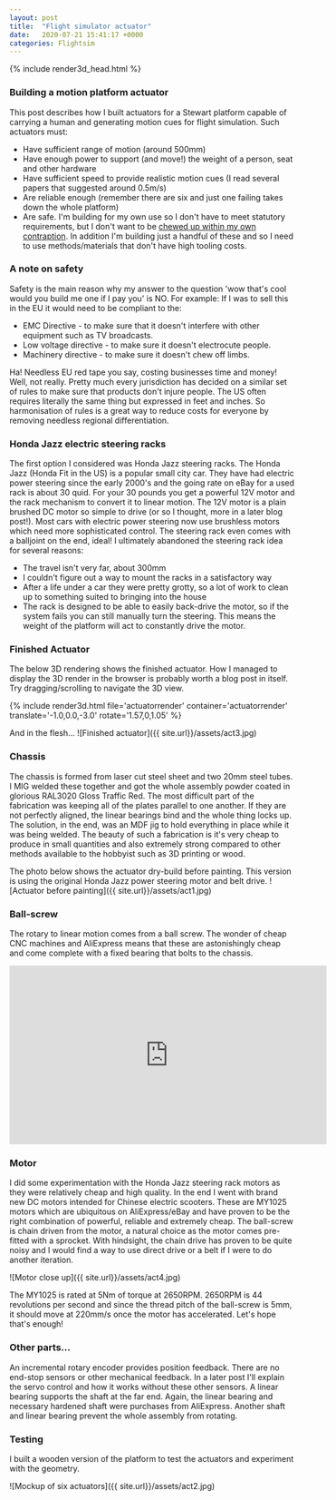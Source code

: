 ```yaml
---
layout: post
title:  "Flight simulator actuator"
date:   2020-07-21 15:41:17 +0000
categories: Flightsim
---
```

{% include render3d_head.html %}
### Building a motion platform actuator
This post describes how I built actuators for a Stewart platform capable of carrying a human and generating motion cues for flight simulation. Such actuators must:
 * Have sufficient range of motion (around 500mm)
 * Have enough power to support (and move!) the weight of a person, seat and other hardware
 * Have sufficient speed to provide realistic motion cues (I read several papers that suggested around 0.5m/s)
 * Are reliable enough (remember there are six and just one failing takes down the whole platform)
 * Are safe. I'm building for my own use so I don't have to meet statutory requirements, but I don't want to be [chewed up within my own contraption][midgeley].
In addition I'm building just a handful of these and so I need to use methods/materials that don't have high tooling costs.

### A note on safety
Safety is the main reason why my answer to the question 'wow that's cool would you build me one if I pay you' is NO. For example: If I was to sell this in the EU it would need to be compliant to the:

 * EMC Directive - to make sure that it doesn't interfere with other equipment such as TV broadcasts.
 * Low voltage directive - to make sure it doesn't electrocute people.
 * Machinery directive - to make sure it doesn't chew off limbs.

Ha! Needless EU red tape you say, costing businesses time and money! Well, not really. Pretty much every jurisdiction has decided on a similar set of rules to make sure that products don't injure people. The US often requires literally the same thing but expressed in feet and inches. So harmonisation of rules is a great way to reduce costs for everyone by removing needless regional differentiation.

### Honda Jazz electric steering racks
The first option I considered was Honda Jazz steering racks. The Honda Jazz (Honda Fit in the US) is a popular small city car. They have had electric power steering since the early 2000's and the going rate on eBay for a used rack is about 30 quid. For your 30 pounds you get a powerful 12V motor and the rack mechanism to convert it to linear motion. The 12V motor is a plain brushed DC motor so simple to drive (or so I thought, more in a later blog post!). Most cars with electric power steering now use brushless motors which need more sophisticated control. The steering rack even comes with a balljoint on the end, ideal!
I ultimately abandoned the steering rack idea for several reasons:

 * The travel isn't very far, about 300mm
 * I couldn't figure out a way to mount the racks in a satisfactory way
 * After a life under a car they were pretty grotty, so a lot of work to clean up to something suited to bringing into the house
 * The rack is designed to be able to easily back-drive the motor, so if the system fails you can still manually turn the steering. This means the weight of the platform will act to constantly drive the motor.

### Finished Actuator
The below 3D rendering shows the finished actuator. How I managed to display the 3D render in the browser is probably worth a blog post in itself. Try dragging/scrolling to navigate the 3D view.

{% include render3d.html file='actuatorrender' container='actuatorrender' translate='-1.0,0.0,-3.0' rotate='1.57,0,1.05' %}

And in the flesh...
![Finished actuator]({{ site.url}}/assets/act3.jpg)

### Chassis
The chassis is formed from laser cut steel sheet and two 20mm steel tubes. I MIG welded these together and got the whole assembly powder coated in glorious RAL3020 Gloss Traffic Red. The most difficult part of the fabrication was keeping all of the plates parallel to one another. If they are not perfectly aligned, the linear bearings bind and the whole thing locks up. The solution, in the end, was an MDF jig to hold everything in place while it was being welded. The beauty of such a fabrication is it's very cheap to produce in small quantities and also extremely strong compared to other methods available to the hobbyist such as 3D printing or wood.

The photo below shows the actuator dry-build before painting. This version is using the original Honda Jazz power steering motor and belt drive.
![Actuator before painting]({{ site.url}}/assets/act1.jpg)

### Ball-screw
The rotary to linear motion comes from a ball screw. The wonder of cheap CNC machines and AliExpress means that these are astonishingly cheap and come complete with a fixed bearing that bolts to the chassis.

<iframe width="560" height="315" src="https://www.youtube-nocookie.com/embed/clZ_Wz9kzTY" frameborder="0" allow="accelerometer; autoplay; encrypted-media; gyroscope; picture-in-picture" allowfullscreen></iframe>

### Motor
I did some experimentation with the Honda Jazz steering rack motors as they were relatively cheap and high quality. In the end I went with brand new DC motors intended for Chinese electric scooters. These are MY1025 motors which are ubiquitous on AliExpress/eBay and have proven to be the right combination of powerful, reliable and extremely cheap.
The ball-screw is chain driven from the motor, a natural choice as the motor comes pre-fitted with a sprocket. With hindsight, the chain drive has proven to be quite noisy and I would find a way to use direct drive or a belt if I were to do another iteration.

![Motor close up]({{ site.url}}/assets/act4.jpg)

The MY1025 is rated at 5Nm of torque at 2650RPM. 2650RPM is 44 revolutions per second and since the thread pitch of the ball-screw is 5mm, it should move at 220mm/s once the motor has accelerated. Let's hope that's enough!

### Other parts...
An incremental rotary encoder provides position feedback. There are no end-stop sensors or other mechanical feedback. In a later post I'll explain the servo control and how it works without these other sensors.
A linear bearing supports the shaft at the far end. Again, the linear bearing and necessary hardened shaft were purchases from AliExpress.
Another shaft and linear bearing prevent the whole assembly from rotating.

### Testing
I built a wooden version of the platform to test the actuators and experiment with the geometry.

![Mockup of six actuators]({{ site.url}}/assets/act2.jpg)

[midgeley]: https://en.wikipedia.org/wiki/Thomas_Midgley_Jr.
